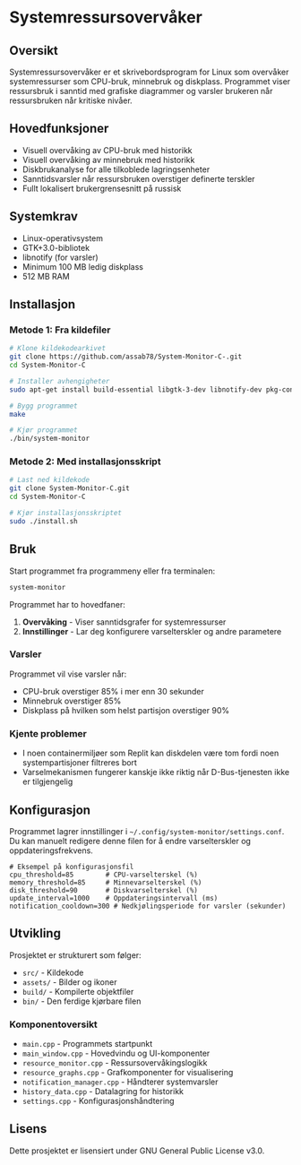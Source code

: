 # Systemressursovervåker

## Oversikt
Systemressursovervåker er et skrivebordsprogram for Linux som overvåker systemressurser som CPU-bruk, minnebruk og diskplass. Programmet viser ressursbruk i sanntid med grafiske diagrammer og varsler brukeren når ressursbruken når kritiske nivåer.

## Hovedfunksjoner
- Visuell overvåking av CPU-bruk med historikk
- Visuell overvåking av minnebruk med historikk
- Diskbrukanalyse for alle tilkoblede lagringsenheter
- Sanntidsvarsler når ressursbruken overstiger definerte terskler
- Fullt lokalisert brukergrensesnitt på russisk

## Systemkrav
- Linux-operativsystem
- GTK+3.0-bibliotek
- libnotify (for varsler)
- Minimum 100 MB ledig diskplass
- 512 MB RAM

## Installasjon

### Metode 1: Fra kildefiler
```bash
# Klone kildekodearkivet
git clone https://github.com/assab78/System-Monitor-C-.git
cd System-Monitor-C

# Installer avhengigheter
sudo apt-get install build-essential libgtk-3-dev libnotify-dev pkg-config

# Bygg programmet
make

# Kjør programmet
./bin/system-monitor
```

### Metode 2: Med installasjonsskript
```bash
# Last ned kildekode
git clone System-Monitor-C.git
cd System-Monitor-C

# Kjør installasjonsskriptet
sudo ./install.sh
```

## Bruk
Start programmet fra programmeny eller fra terminalen:
```bash
system-monitor
```

Programmet har to hovedfaner:
1. **Overvåking** - Viser sanntidsgrafer for systemressurser
2. **Innstillinger** - Lar deg konfigurere varselterskler og andre parametere

### Varsler
Programmet vil vise varsler når:
- CPU-bruk overstiger 85% i mer enn 30 sekunder
- Minnebruk overstiger 85%
- Diskplass på hvilken som helst partisjon overstiger 90%

### Kjente problemer
- I noen containermiljøer som Replit kan diskdelen være tom fordi noen systempartisjoner filtreres bort
- Varselmekanismen fungerer kanskje ikke riktig når D-Bus-tjenesten ikke er tilgjengelig

## Konfigurasjon
Programmet lagrer innstillinger i `~/.config/system-monitor/settings.conf`. 
Du kan manuelt redigere denne filen for å endre varselterskler og oppdateringsfrekvens.

```
# Eksempel på konfigurasjonsfil
cpu_threshold=85        # CPU-varselterskel (%)
memory_threshold=85     # Minnevarselterskel (%)
disk_threshold=90       # Diskvarselterskel (%)
update_interval=1000    # Oppdateringsintervall (ms)
notification_cooldown=300 # Nedkjølingsperiode for varsler (sekunder)
```

## Utvikling
Prosjektet er strukturert som følger:
- `src/` - Kildekode
- `assets/` - Bilder og ikoner
- `build/` - Kompilerte objektfiler
- `bin/` - Den ferdige kjørbare filen

### Komponentoversikt
- `main.cpp` - Programmets startpunkt
- `main_window.cpp` - Hovedvindu og UI-komponenter
- `resource_monitor.cpp` - Ressursovervåkingslogikk
- `resource_graphs.cpp` - Grafkomponenter for visualisering
- `notification_manager.cpp` - Håndterer systemvarsler
- `history_data.cpp` - Datalagring for historikk
- `settings.cpp` - Konfigurasjonshåndtering

## Lisens
Dette prosjektet er lisensiert under GNU General Public License v3.0.
